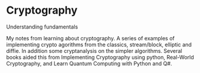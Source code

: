# Cryptography

Understanding fundamentals

My notes from learning about cryptography. A series of examples of implementing crypto agorithms from the classics, stream/block, elliptic and diffie. In addition some cryptanalysis on the simpler algorithms. Several books aided this from Implementing Cryptography using python, Real-World Cryptography, and Learn Quantum Computing with Python and Q#.
